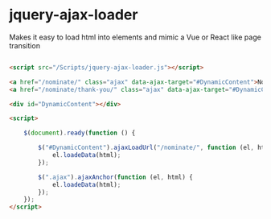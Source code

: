 # jquery-ajax-loader
Makes it easy to load html into elements and mimic a Vue or React like page transition



```html

<script src="/Scripts/jquery-ajax-loader.js"></script>

<a href="/nominate/" class="ajax" data-ajax-target="#DynamicContent">Nominate</a>
<a href="/nominate/thank-you/" class="ajax" data-ajax-target="#DynamicContent">Nominate - Thank You</a>	

<div id="DynamicContent"></div>

<script>

	$(document).ready(function () {

		$("#DynamicContent").ajaxLoadUrl("/nominate/", function (el, html) {
			el.loadeData(html);
		});

		$(".ajax").ajaxAnchor(function (el, html) {
			el.loadeData(html);			
		});
	});
</script>


```
